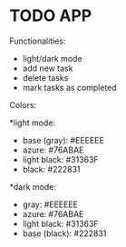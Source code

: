 # TODO APP

Functionalities:
  - light/dark mode
  - add new task
  - delete tasks
  - mark tasks as completed

Colors:

*light mode:

  - base (gray): #EEEEEE
  - azure: #76ABAE
  - light black: #31363F
  - black: #222831

*dark mode:

  - gray: #EEEEEE
  - azure: #76ABAE
  - light black: #31363F
  - base (black): #222831
